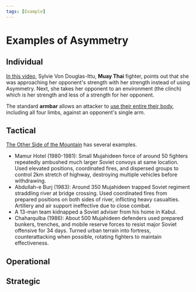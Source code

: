 ```yaml
---
tags: [Example]
---
```


# Examples of Asymmetry


## Individual
[In this video](https://youtu.be/xHVBi2VCcQI?t=845), Sylvie Von Douglas-Ittu, **Muay Thai** fighter, points out that she was approaching her opponent's strength with her strength instead of using Asymmetry. Next, she takes her opponent to an environment (the clinch) which is her strength and less of a strength for her opponent.

The standard **armbar** allows an attacker to [use their entire their body](https://youtu.be/b3w8ZM_qhJ0?si=_NX9zHWCuSLFZDp4&t=22), including all four limbs, against an opponent's single arm.

## Tactical

[The Other Side of the Mountain](https://www.amazon.com/Other-Side-Mountain-Mujahideen-Soviet-Afghan/dp/B000KD7794) has several examples.
* Mamur Hotel (1980-1981): Small Mujahideen force of around 50 fighters repeatedly ambushed much larger Soviet convoys at same location. Used elevated positions, coordinated fires, and dispersed groups to control 2km stretch of highway, destroying multiple vehicles before withdrawing.
* Abdullah-e Burj (1983): Around 350 Mujahideen trapped Soviet regiment straddling river at bridge crossing. Used coordinated fires from prepared positions on both sides of river, inflicting heavy casualties. Artillery and air support ineffective due to close combat.
* A 13-man team kidnapped a Soviet adviser from his home in Kabul.
* Chaharqulba (1986): About 500 Mujahideen defenders used prepared bunkers, trenches, and mobile reserve forces to resist major Soviet offensive for 34 days. Turned urban terrain into fortress, counterattacking when possible, rotating fighters to maintain effectiveness.

## Operational

## Strategic
